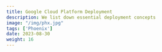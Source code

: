 ```yaml
---
title: Google Cloud Platform Deployment
description: We list down essential deployment concepts 
image: "/img/phx.jpg"
tags: ['Phoenix']
date: 2023-08-30
weight: 16
---
```

